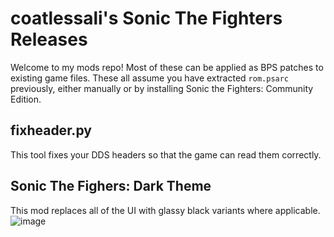 # coatlessali's Sonic The Fighters Releases
Welcome to my mods repo! Most of these can be applied as BPS patches to existing game files. These all assume you have extracted `rom.psarc` previously, either manually or by installing Sonic the Fighters: Community Edition.

## fixheader.py
This tool fixes your DDS headers so that the game can read them correctly.

## Sonic The Fighers: Dark Theme
This mod replaces all of the UI with glassy black variants where applicable.
![image](https://github.com/user-attachments/assets/9a635195-2564-4ecc-930c-abdfeda0bd60)

